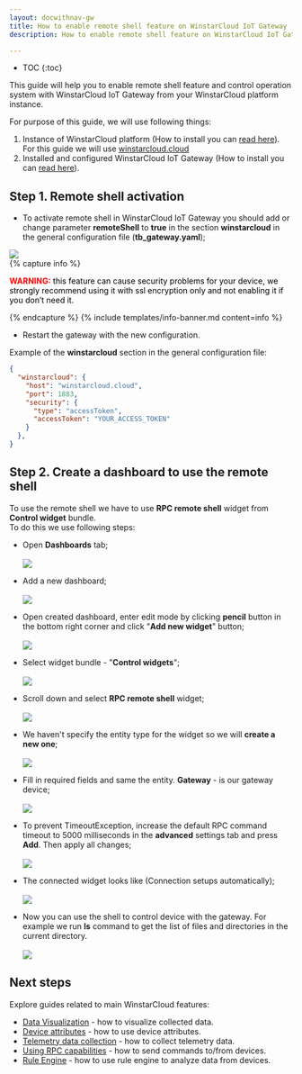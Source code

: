 ```yaml
---
layout: docwithnav-gw
title: How to enable remote shell feature on WinstarCloud IoT Gateway
description: How to enable remote shell feature on WinstarCloud IoT Gateway

---
```


* TOC
{:toc}

This guide will help you to enable remote shell feature and control operation system with WinstarCloud IoT Gateway from your WinstarCloud platform instance.  

For purpose of this guide, we will use following things:
1. Instance of WinstarCloud platform (How to install you can [read here](/docs/user-guide/install/installation-options/)). For this guide we will use [winstarcloud.cloud](https://winstarcloud.cloud)
2. Installed and configured WinstarCloud IoT Gateway (How to install you can [read here](/docs/iot-gateway/installation/)).

## Step 1. Remote shell activation

 - To activate remote shell in WinstarCloud IoT Gateway you should add or change parameter **remoteShell** to **true** in the section **winstarcloud** in the general configuration file (**tb_gateway.yaml**);

  ![](/images/gateway/charhe-remote-shell-parameter.png)
  <br>
{% capture info %}
<div>
  <p>
    <b style="color:red">WARNING:</b>
    <span style="color:black">this feature can cause security problems for your device, we strongly recommend using it with ssl encryption only and not enabling it if you don’t need it.</span>
  </p>
</div>
{% endcapture %}
{% include templates/info-banner.md content=info %}
 

 - Restart the gateway with the new configuration.

Example of the **winstarcloud** section in the general configuration file:
```json
{
  "winstarcloud": {
    "host": "winstarcloud.cloud",
    "port": 1883,
    "security": {
      "type": "accessToken",
      "accessToken": "YOUR_ACCESS_TOKEN"
    }
  },
}
```

## Step 2. Create a dashboard to use the remote shell

To use the remote shell we have to use **RPC remote shell** widget from **Control widget** bundle.<br>
To do this we use following steps:
  
  - Open **Dashboards** tab;
  <br><br>
  ![](/images/gateway/remote-shell-1.png)
 
  - Add a new dashboard;
  <br><br>
  ![](/images/gateway/remote-shell-2.png)
  
  - Open created dashboard, enter edit mode by clicking **pencil** button in the bottom right corner and click "**Add new widget**" button;
  <br><br>
  ![](/images/gateway/remote-shell-3.png)
  
  - Select widget bundle - "**Control widgets**";
  <br><br>
  ![](/images/gateway/remote-shell-4.png)
  
  - Scroll down and select **RPC remote shell** widget;
  <br><br>
  ![](/images/gateway/remote-shell-5.png)
  
  - We haven't specify the entity type for the widget so we will **create a new one**;
  <br><br>
  ![](/images/gateway/remote-shell-6.png)
  
  - Fill in required fields and same the entity. **Gateway** - is our gateway device;
  <br><br>
  ![](/images/gateway/remote-shell-7.png)
  
  - To prevent TimeoutException, increase the default RPC command timeout to 5000 milliseconds in the **advanced** settings tab and press **Add**. Then apply all changes;
  <br><br>
  ![](/images/gateway/remote-shell-8.png)
  
  - The connected widget looks like (Connection setups automatically);
  <br><br>
  ![](/images/gateway/remote-shell-9.png)
  
  - Now you can use the shell to control device with the gateway. For example we run **ls** command to get the list of files and directories in the current directory. 
  <br><br>
  ![](/images/gateway/remote-shell-10.png)

## Next steps

Explore guides related to main WinstarCloud features:

 - [Data Visualization](/docs/user-guide/visualization/) - how to visualize collected data.
 - [Device attributes](/docs/user-guide/attributes/) - how to use device attributes.
 - [Telemetry data collection](/docs/user-guide/telemetry/) - how to collect telemetry data.
 - [Using RPC capabilities](/docs/user-guide/rpc/) - how to send commands to/from devices.
 - [Rule Engine](/docs/user-guide/rule-engine/) - how to use rule engine to analyze data from devices.
